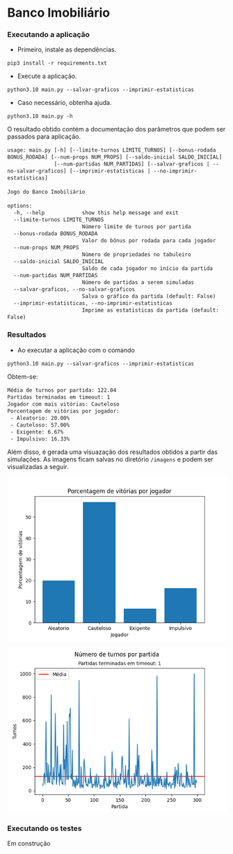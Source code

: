 # Banco Imobiliário

### Executando a aplicação
-  Primeiro, instale as dependências.
```console
pip3 install -r requirements.txt
```

- Execute a aplicação.
```console
python3.10 main.py --salvar-graficos --imprimir-estatisticas
``` 

- Caso necessário, obtenha ajuda.
```console
python3.10 main.py -h
```

O resultado obtido contém a documentação dos parâmetros que podem ser passados para aplicação.
```console
usage: main.py [-h] [--limite-turnos LIMITE_TURNOS] [--bonus-rodada BONUS_RODADA] [--num-props NUM_PROPS] [--saldo-inicial SALDO_INICIAL]
               [--num-partidas NUM_PARTIDAS] [--salvar-graficos | --no-salvar-graficos] [--imprimir-estatisticas | --no-imprimir-estatisticas]

Jogo do Banco Imobiliário

options:
  -h, --help            show this help message and exit
  --limite-turnos LIMITE_TURNOS
                        Número limite de turnos por partida
  --bonus-rodada BONUS_RODADA
                        Valor do bônus por rodada para cada jogador
  --num-props NUM_PROPS
                        Número de propriedades no tabuleiro
  --saldo-inicial SALDO_INICIAL
                        Saldo de cada jogador no início da partida
  --num-partidas NUM_PARTIDAS
                        Número de partidas a serem simuladas
  --salvar-graficos, --no-salvar-graficos
                        Salva o gráfico da partida (default: False)
  --imprimir-estatisticas, --no-imprimir-estatisticas
                        Imprime as estatísticas da partida (default: False)
```

### Resultados
- Ao executar a aplicação com o comando 
```console
python3.10 main.py --salvar-graficos --imprimir-estatisticas
``` 

Obtem-se:
```console
Média de turnos por partida: 122.04
Partidas terminadas em timeout: 1
Jogador com mais vitórias: Cauteloso
Porcentagem de vitórias por jogador:
 - Aleatorio: 20.00%
 - Cauteloso: 57.00%
 - Exigente: 6.67%
 - Impulsivo: 16.33%
```

Além disso, é gerada uma visuazação dos resultados obtidos a partir das simulações. As imagens ficam salvas no diretório ```/imagens``` e podem ser visualizadas a seguir.

![porcentagem_vitorias](imagens/porcentagem_vitorias.png)

![num_turnos](imagens/num_turnos.png)

### Executando os testes
Em construção